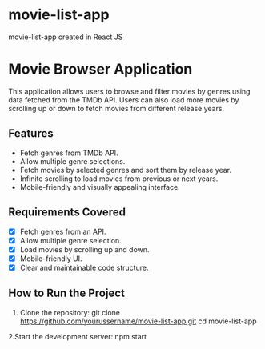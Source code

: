 # movie-list-app
movie-list-app created in React JS


# Movie Browser Application

This application allows users to browse and filter movies by genres using data fetched from the TMDb API. Users can also load more movies by scrolling up or down to fetch movies from different release years.

## Features
- Fetch genres from TMDb API.
- Allow multiple genre selections.
- Fetch movies by selected genres and sort them by release year.
- Infinite scrolling to load movies from previous or next years.
- Mobile-friendly and visually appealing interface.

## Requirements Covered
- [x] Fetch genres from an API.
- [x] Allow multiple genre selection.
- [x] Load movies by scrolling up and down.
- [x] Mobile-friendly UI.
- [x] Clear and maintainable code structure.

## How to Run the Project

1. Clone the repository:
     git clone https://github.com/yourussername/movie-list-app.git
     cd movie-list-app


2.Start the development server:
    npm start
